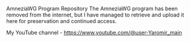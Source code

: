 AmneziaWG Program Repository
The AmneziaWG program has been removed from the internet, but I have managed to retrieve and upload it here for preservation and continued access.

My YouTube channel - https://www.youtube.com/@user-Yaromir_main
